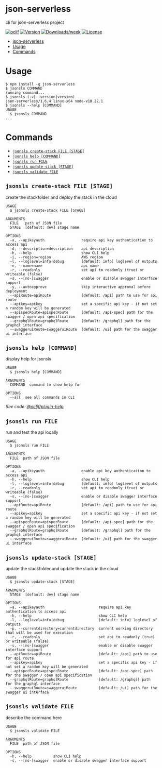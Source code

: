 # json-serverless

cli for json-serverless project

[![oclif](https://img.shields.io/badge/cli-oclif-brightgreen.svg)](https://oclif.io)
[![Version](https://img.shields.io/npm/v/json-serverless.svg)](https://npmjs.org/package/json-serverless)
[![Downloads/week](https://img.shields.io/npm/dw/json-serverless.svg)](https://npmjs.org/package/json-serverless)
[![License](https://img.shields.io/npm/l/json-serverless.svg)](https://github.com/pharindoko/json-serverless/blob/master/package.json)

<!-- toc -->
* [json-serverless](#json-serverless)
* [Usage](#usage)
* [Commands](#commands)
<!-- tocstop -->

# Usage

<!-- usage -->
```sh-session
$ npm install -g json-serverless
$ jsonsls COMMAND
running command...
$ jsonsls (-v|--version|version)
json-serverless/1.6.4 linux-x64 node-v10.22.1
$ jsonsls --help [COMMAND]
USAGE
  $ jsonsls COMMAND
...
```
<!-- usagestop -->

# Commands

<!-- commands -->
* [`jsonsls create-stack FILE [STAGE]`](#jsonsls-create-stack-file-stage)
* [`jsonsls help [COMMAND]`](#jsonsls-help-command)
* [`jsonsls run FILE`](#jsonsls-run-file)
* [`jsonsls update-stack [STAGE]`](#jsonsls-update-stack-stage)
* [`jsonsls validate FILE`](#jsonsls-validate-file)

## `jsonsls create-stack FILE [STAGE]`

create the stackfolder and deploy the stack in the cloud

```
USAGE
  $ jsonsls create-stack FILE [STAGE]

ARGUMENTS
  FILE   path of JSON file
  STAGE  [default: dev] stage name

OPTIONS
  -a, --apikeyauth                 require api key authentication to access api
  -d, --description=description    api description
  -h, --help                       show CLI help
  -i, --region=region              AWS region
  -l, --loglevel=info|debug        [default: info] loglevel of outputs
  -n, --name=name                  api name
  -r, --readonly                   set api to readonly (true) or writeable (false)
  -s, --[no-]swagger               enable or disable swagger interface support
  -y, --autoapprove                skip interactive approval before deployment
  --apiRoute=apiRoute              [default: /api] path to use for api route
  --apikey=apikey                  set a specific api key - if not set a random key will be generated
  --apispecRoute=apispecRoute      [default: /api-spec] path for the swagger / open api specification
  --graphqlRoute=graphqlRoute      [default: /graphql] path for the graphql interface
  --swaggeruiRoute=swaggeruiRoute  [default: /ui] path for the swagger ui interface
```

## `jsonsls help [COMMAND]`

display help for jsonsls

```
USAGE
  $ jsonsls help [COMMAND]

ARGUMENTS
  COMMAND  command to show help for

OPTIONS
  --all  see all commands in CLI
```

_See code: [@oclif/plugin-help](https://github.com/oclif/plugin-help/blob/v3.2.0/src/commands/help.ts)_

## `jsonsls run FILE`

run and test the api locally

```
USAGE
  $ jsonsls run FILE

ARGUMENTS
  FILE  path of JSON file

OPTIONS
  -a, --apikeyauth                 enable api key authentication to access api
  -h, --help                       show CLI help
  -l, --loglevel=info|debug        [default: info] loglevel of outputs
  -r, --readonly                   set api to readonly (true) or writeable (false)
  -s, --[no-]swagger               enable or disable swagger interface support
  --apiRoute=apiRoute              [default: /api] path to use for api route
  --apikey=apikey                  set a specific api key - if not set a random key will be generated
  --apispecRoute=apispecRoute      [default: /api-spec] path for the swagger / open api specification
  --graphqlRoute=graphqlRoute      [default: /graphql] path for the graphql interface
  --swaggeruiRoute=swaggeruiRoute  [default: /ui] path for the swagger ui interface
```

## `jsonsls update-stack [STAGE]`

update the stackfolder and update the stack in the cloud

```
USAGE
  $ jsonsls update-stack [STAGE]

ARGUMENTS
  STAGE  [default: dev] stage name

OPTIONS
  -a, --apikeyauth                         require api key authentication to access api
  -h, --help                               show CLI help
  -l, --loglevel=info|debug                [default: info] loglevel of outputs
  -p, --currentdirectory=currentdirectory  current working directory that will be used for execution
  -r, --readonly                           set api to readonly (true) or writeable (false)
  -s, --[no-]swagger                       enable or disable swagger interface support
  --apiRoute=apiRoute                      [default: /api] path to use for api route
  --apikey=apikey                          set a specific api key - if not set a random key will be generated
  --apispecRoute=apispecRoute              [default: /api-spec] path for the swagger / open api specification
  --graphqlRoute=graphqlRoute              [default: /graphql] path for the graphql interface
  --swaggeruiRoute=swaggeruiRoute          [default: /ui] path for the swagger ui interface
```

## `jsonsls validate FILE`

describe the command here

```
USAGE
  $ jsonsls validate FILE

ARGUMENTS
  FILE  path of JSON file

OPTIONS
  -h, --help          show CLI help
  -s, --[no-]swagger  enable or disable swagger interface support
```
<!-- commandsstop -->
